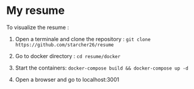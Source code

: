 # My resume
To visualize the resume :
1. Open a terminale and clone the repository :
`git clone https://github.com/starcher26/resume`

2. Go to docker directory :
`cd resume/docker`

3. Start the containers:
`docker-compose build && docker-compose up -d`

4. Open a browser and go to localhost:3001
